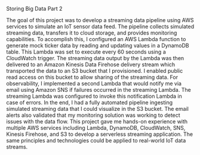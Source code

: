 Storing Big Data Part 2 

The goal of this project was to develop a streaming data pipeline using AWS services to simulate an IoT sensor data feed. The pipeline collects simulated streaming data, transfers it to cloud storage, and provides monitoring capabilities. To accomplish this, I configured an AWS Lambda function to generate mock ticker data by reading and updating values in a DynamoDB table. This Lambda was set to execute every 60 seconds using a CloudWatch trigger. The streaming data output by the Lambda was then delivered to an Amazon Kinesis Data Firehose delivery stream which transported the data to an S3 bucket that I provisioned. I enabled public read access on this bucket to allow sharing of the streaming data.
For observability, I implemented a second Lambda that would notify me via email using Amazon SNS if failures occurred in the streaming Lambda. The streaming Lambda was configured to invoke this notification Lambda in case of errors. 
In the end, I had a fully automated pipeline ingesting simulated streaming data that I could visualize in the S3 bucket. The email alerts also validated that my monitoring solution was working to detect issues with the data flow. This project gave me hands-on experience with multiple AWS services including Lambda, DynamoDB, CloudWatch, SNS, Kinesis Firehose, and S3 to develop a serverless streaming application. The same principles and technologies could be applied to real-world IoT data streams.

